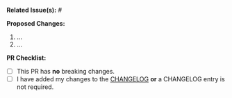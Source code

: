 **Related Issue(s):** #


**Proposed Changes:**

1. ...
2. ...

**PR Checklist:**

- [ ] This PR has **no** breaking changes.
- [ ] I have added my changes to the [CHANGELOG](https://github.com/radiantearth/stac-spec/blob/dev/CHANGELOG.md)
  **or** a CHANGELOG entry is not required.
